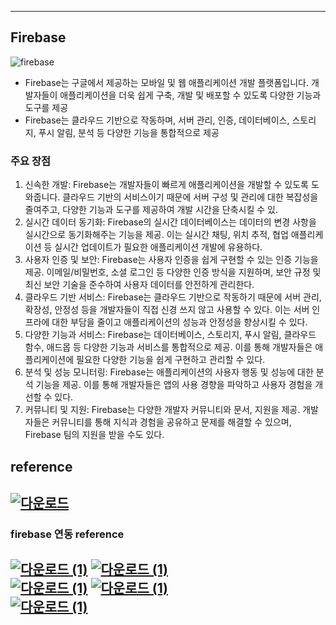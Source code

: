 -----------------------------------
## Firebase
![firebase](https://github.com/minso00/android_project/assets/105704159/ba7a60fc-f5dd-49f1-8c1b-fef48027d448)
* Firebase는 구글에서 제공하는 모바일 및 웹 애플리케이션 개발 플랫폼입니다. 개발자들이 애플리케이션을 더욱 쉽게 구축, 개발 및 배포할 수 있도록 다양한 기능과 도구를 제공
* Firebase는 클라우드 기반으로 작동하며, 서버 관리, 인증, 데이터베이스, 스토리지, 푸시 알림, 분석 등 다양한 기능을 통합적으로 제공
### 주요 장점
1. 신속한 개발: Firebase는 개발자들이 빠르게 애플리케이션을 개발할 수 있도록 도와줍니다. 클라우드 기반의 서비스이기 때문에 서버 구성 및 관리에 대한 복잡성을 줄여주고, 다양한 기능과 도구를 제공하여 개발 시간을 단축시킬 수 있.
2. 실시간 데이터 동기화: Firebase의 실시간 데이터베이스는 데이터의 변경 사항을 실시간으로 동기화해주는 기능을 제공. 이는 실시간 채팅, 위치 추적, 협업 애플리케이션 등 실시간 업데이트가 필요한 애플리케이션 개발에 유용하다.
3. 사용자 인증 및 보안: Firebase는 사용자 인증을 쉽게 구현할 수 있는 인증 기능을 제공. 이메일/비밀번호, 소셜 로그인 등 다양한 인증 방식을 지원하며, 보안 규정 및 최신 보안 기술을 준수하여 사용자 데이터를 안전하게 관리한다.
4. 클라우드 기반 서비스: Firebase는 클라우드 기반으로 작동하기 때문에 서버 관리, 확장성, 안정성 등을 개발자들이 직접 신경 쓰지 않고 사용할 수 있다. 이는 서버 인프라에 대한 부담을 줄이고 애플리케이션의 성능과 안정성을 향상시킬 수 있다.
5. 다양한 기능과 서비스: Firebase는 데이터베이스, 스토리지, 푸시 알림, 클라우드 함수, 애드몹 등 다양한 기능과 서비스를 통합적으로 제공. 이를 통해 개발자들은 애플리케이션에 필요한 다양한 기능을 쉽게 구현하고 관리할 수 있다.
6. 분석 및 성능 모니터링: Firebase는 애플리케이션의 사용자 행동 및 성능에 대한 분석 기능을 제공. 이를 통해 개발자들은 앱의 사용 경향을 파악하고 사용자 경험을 개선할 수 있다.
7. 커뮤니티 및 지원: Firebase는 다양한 개발자 커뮤니티와 문서, 지원을 제공. 개발자들은 커뮤니티를 통해 지식과 경험을 공유하고 문제를 해결할 수 있으며, Firebase 팀의 지원을 받을 수도 있다.
## reference
[![다운로드](https://github.com/minso00/android_project/assets/105704159/c5aaffeb-38a7-494a-b263-9e04aebd907b)](https://chat.openai.com/)
-----------------------------------
### firebase 연동 reference
[![다운로드 (1)](https://github.com/minso00/android_project/assets/105704159/217eb4b3-1262-421c-9ba0-109ef0e02f8f)](https://lakue.tistory.com/37)
[![다운로드 (1)](https://github.com/minso00/android_project/assets/105704159/95f3540d-c388-4eae-8cb7-efc9cab7cb65)](https://angelplayer.tistory.com/263)<br>
[![다운로드 (1)](https://github.com/minso00/android_project/assets/105704159/a964d93c-51e3-4d3d-98b4-68197a28b345)](https://chobodogfootruler.tistory.com/30)
[![다운로드 (1)](https://github.com/minso00/android_project/assets/105704159/6787fae9-5d85-4b4f-a065-b870945c1d29)](https://bellog.tistory.com/3)<br>
[![다운로드 (1)](https://github.com/minso00/android_project/assets/105704159/8f0c19d5-b448-4b03-9e72-b7efe7e22ba6)](https://velog.io/@dooooreeee/%EC%95%88%EB%93%9C%EB%A1%9C%EC%9D%B4%EB%93%9C-SHA-1-%EC%95%84%EB%9D%BC%EB%B3%B4%EC%9E%90Tasks-%EC%95%88%EB%B3%B4%EC%9E%84-%ED%95%B4%EA%B2%B0)
-----------------------------------

